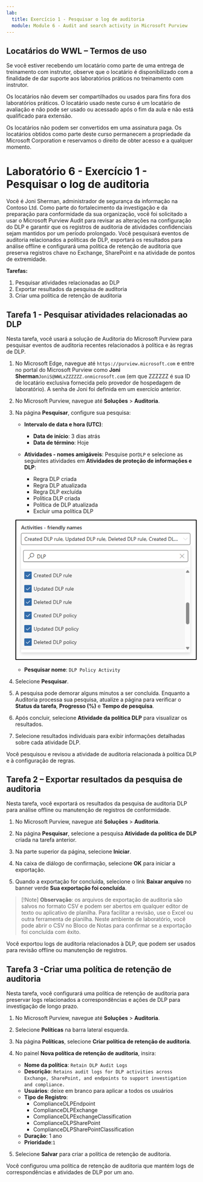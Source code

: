 ```yaml
---
lab:
  title: Exercício 1 - Pesquisar o log de auditoria
  module: Module 6 - Audit and search activity in Microsoft Purview
---
```


## Locatários do WWL – Termos de uso

Se você estiver recebendo um locatário como parte de uma entrega de treinamento com instrutor, observe que o locatário é disponibilizado com a finalidade de dar suporte aos laboratórios práticos no treinamento com instrutor.

Os locatários não devem ser compartilhados ou usados para fins fora dos laboratórios práticos. O locatário usado neste curso é um locatário de avaliação e não pode ser usado ou acessado após o fim da aula e não está qualificado para extensão.

Os locatários não podem ser convertidos em uma assinatura paga. Os locatários obtidos como parte deste curso permanecem a propriedade da Microsoft Corporation e reservamos o direito de obter acesso e a qualquer momento.

# Laboratório 6 - Exercício 1 - Pesquisar o log de auditoria

Você é Joni Sherman, administrador de segurança da informação na Contoso Ltd. Como parte do fortalecimento da investigação e da preparação para conformidade da sua organização, você foi solicitado a usar o Microsoft Purview Audit para revisar as alterações na configuração do DLP e garantir que os registros de auditoria de atividades confidenciais sejam mantidos por um período prolongado. Você pesquisará eventos de auditoria relacionados a políticas de DLP, exportará os resultados para análise offline e configurará uma política de retenção de auditoria que preserva registros chave no Exchange, SharePoint e na atividade de pontos de extremidade.

**Tarefas:**

1. Pesquisar atividades relacionadas ao DLP
1. Exportar resultados da pesquisa de auditoria
1. Criar uma política de retenção de auditoria

## Tarefa 1 - Pesquisar atividades relacionadas ao DLP

Nesta tarefa, você usará a solução de Auditoria do Microsoft Purview para pesquisar eventos de auditoria recentes relacionados à política e às regras de DLP.

1. No Microsoft Edge, navegue até `https://purview.microsoft.com` e entre no portal do Microsoft Purview como **Joni Sherman**`JoniS@WWLxZZZZZZ.onmicrosoft.com` (em que ZZZZZZ é sua ID de locatário exclusiva fornecida pelo provedor de hospedagem de laboratório). A senha de Joni foi definida em um exercício anterior.

1. No Microsoft Purview, navegue até **Soluções** > **Auditoria**.

1. Na página **Pesquisar**, configure sua pesquisa:

   - **Intervalo de data e hora (UTC)**:

     - **Data de início**: 3 dias atrás
     - **Data de término**: Hoje

   - **Atividades - nomes amigáveis**: Pesquise por`DLP` e selecione as seguintes atividades em **Atividades de proteção de informações e DLP**:

     - Regra DLP criada
     - Regra DLP atualizada
     - Regra DLP excluída
     - Política DLP criada
     - Política de DLP atualizada
     - Excluir uma política DLP

   ![Captura de tela mostrando as atividades DLP a serem selecionadas na Auditoria.](../Media/audit-dlp-search.png)

   - **Pesquisar nome**: `DLP Policy Activity`

1. Selecione **Pesquisar**.

1. A pesquisa pode demorar alguns minutos a ser concluída. Enquanto a Auditoria processa sua pesquisa, atualize a página para verificar o **Status da tarefa**, **Progresso (%)** e **Tempo de pesquisa**.

1. Após concluir, selecione **Atividade da política DLP** para visualizar os resultados.

1. Selecione resultados individuais para exibir informações detalhadas sobre cada atividade DLP.

Você pesquisou e revisou a atividade de auditoria relacionada à política DLP e à configuração de regras.

## Tarefa 2 – Exportar resultados da pesquisa de auditoria

Nesta tarefa, você exportará os resultados da pesquisa de auditoria DLP para análise offline ou manutenção de registros de conformidade.

1. No Microsoft Purview, navegue até **Soluções** > **Auditoria**.

1. Na página **Pesquisar**, selecione a pesquisa **Atividade da política de DLP** criada na tarefa anterior.

1. Na parte superior da página, selecione **Iniciar**.

1. Na caixa de diálogo de confirmação, selecione **OK** para iniciar a exportação.

1. Quando a exportação for concluída, selecione o link **Baixar arquivo** no banner verde **Sua exportação foi concluída**.

 > [!Note] **Observação**: os arquivos de exportação de auditoria são salvos no formato CSV e podem ser abertos em qualquer editor de texto ou aplicativo de planilha. Para facilitar a revisão, use o Excel ou outra ferramenta de planilha. Neste ambiente de laboratório, você pode abrir o CSV no Bloco de Notas para confirmar se a exportação foi concluída com êxito.

Você exportou logs de auditoria relacionados à DLP, que podem ser usados para revisão offline ou manutenção de registros.

## Tarefa 3 -Criar uma política de retenção de auditoria

Nesta tarefa, você configurará uma política de retenção de auditoria para preservar logs relacionados a correspondências e ações de DLP para investigação de longo prazo.

1. No Microsoft Purview, navegue até **Soluções** > **Auditoria**.

1. Selecione **Políticas** na barra lateral esquerda.

1. Na página **Políticas**, selecione **Criar política de retenção de auditoria**.

1. No painel **Nova política de retenção de auditoria**, insira:

   - **Nome da política**: `Retain DLP Audit Logs`
   - **Descrição**: `Retains audit logs for DLP activities across Exchange, SharePoint, and endpoints to support investigation and compliance.`
   - **Usuários**: deixe em branco para aplicar a todos os usuários
   - **Tipo de Registro**:
      - ComplianceDLPEndpoint
      - ComplianceDLPExchange
      - ComplianceDLPExchangeClassification
      - ComplianceDLPSharePoint
      - ComplianceDLPSharePointClassification
   - **Duração**: 1 ano
   - **Prioridade**:`1`

1. Selecione **Salvar** para criar a política de retenção de auditoria.

Você configurou uma política de retenção de auditoria que mantém logs de correspondências e atividades de DLP por um ano.
